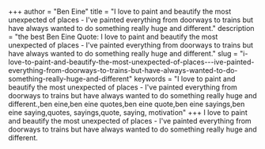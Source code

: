 +++
author = "Ben Eine"
title = "I love to paint and beautify the most unexpected of places - I've painted everything from doorways to trains but have always wanted to do something really huge and different."
description = "the best Ben Eine Quote: I love to paint and beautify the most unexpected of places - I've painted everything from doorways to trains but have always wanted to do something really huge and different."
slug = "i-love-to-paint-and-beautify-the-most-unexpected-of-places---ive-painted-everything-from-doorways-to-trains-but-have-always-wanted-to-do-something-really-huge-and-different"
keywords = "I love to paint and beautify the most unexpected of places - I've painted everything from doorways to trains but have always wanted to do something really huge and different.,ben eine,ben eine quotes,ben eine quote,ben eine sayings,ben eine saying,quotes, sayings,quote, saying, motivation"
+++
I love to paint and beautify the most unexpected of places - I've painted everything from doorways to trains but have always wanted to do something really huge and different.
